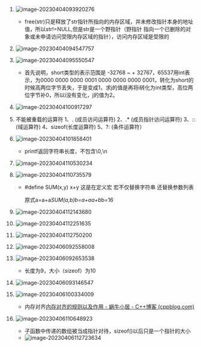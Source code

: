 1. ![image-20230404093920276](image-20230404093920276.png)

   - free(str)只是释放了str指针所指向的内存区域，并未修改指针本身的地址值，所以str!=NULL,但是str是一个野指针（野指针 指向一个已删除的对象或未申请访问受限内存区域的指针），访问内存区域是受限的

2. ![image-20230404094547757](image-20230404094547757.png)

3. ![image-20230404095550547](image-20230404095550547.png)

   - 首先说明，short类型的表示范围是 -32768 ~ + 32767，65537用int表示，为0000 0000 0000 0001 0000 0000 0000 0001，转化为short的时候高两位字节丢失，于是变成1，求j的值是再将i转化为int类型，高位两位字节补0，所以i没有变化，j的值为2。

4. ![image-20230404100917297](image-20230404100917297.png)

5. 不能被重载的运算符 1、. (成员访问运算符) 2、.* (成员指针访问运算符) 3、:: (域运算符) 4、sizeof(长度运算符) 5、?: (条件运算符）

6. ![image-20230404101858401](image-20230404101858401.png)

   - printf返回字符串长度，不包含\\0,\\n

7. ![image-20230404110530234](image-20230404110530234.png)

8. ![image-20230404110735579](image-20230404110735579.png)

   - \#define SUM(x,y) x+y 这是在定义宏 宏不仅替换字符串 还替换参数列表

     原式a=a+a*SUM(a,b)*b=a+a*a+b*b=16

9. ![image-20230404112143680](image-20230404112143680.png)
10. ![image-20230404112251635](image-20230404112251635.png)

11. ![image-20230404112750200](image-20230404112750200.png)

12. ![image-20230406092558008](image-20230406092558008.png)

13. ![image-20230406092653538](image-20230406092653538.png)

    - 长度为9，大小（sizeof）为10

14. ![image-20230406093146547](image-20230406093146547.png)

15. ![image-20230406100334009](image-20230406100334009.png)
    - 内存对齐[内存对齐的规则以及作用 - 蜗牛小居 - C++博客 (cppblog.com)](http://www.cppblog.com/snailcong/archive/2009/03/16/76705.html)

16. ![image-20230406110648923](image-20230406110648923.png)
    - 子函数中传递的数组被当成指针对待，sizeof()以后只是一个指针的大小
    - ![image-20230406112723634](image-20230406112723634.png)
